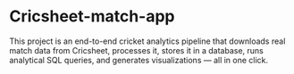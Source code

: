 # Cricsheet-match-app
This project is an end-to-end cricket analytics pipeline that downloads real match data from Cricsheet, processes it, stores it in a database, runs analytical SQL queries, and generates visualizations — all in one click.
